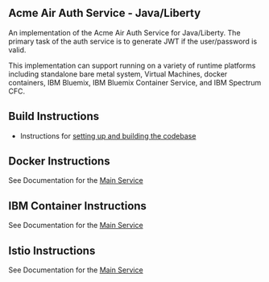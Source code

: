 
## Acme Air Auth Service - Java/Liberty

An implementation of the Acme Air Auth Service for Java/Liberty.  The primary task of the auth service is to generate JWT if the user/password is valid.

This implementation can support running on a variety of runtime platforms including standalone bare metal system, Virtual Machines, docker containers, IBM Bluemix, IBM Bluemix Container Service, and IBM Spectrum CFC.

## Build Instructions
* Instructions for [setting up and building the codebase](Build_Instructions.md)


## Docker Instructions

See Documentation for the [Main Service](https://github.com/blueperf/acmeair-mainservice-java)


## IBM Container Instructions

See Documentation for the [Main Service](https://github.com/blueperf/acmeair-mainservice-java)

## Istio Instructions

See Documentation for the [Main Service](https://github.com/blueperf/acmeair-mainservice-java)
